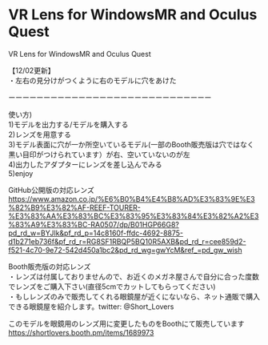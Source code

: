 # VR Lens for WindowsMR and Oculus Quest 
VR Lens for WindowsMR and Oculus Quest 

【12/02更新】  
・左右の見分けがつくように右のモデルに穴をあけた
  
  
  
    

ーーーーーーーーーーーーーーーーーーーーーーーーーーーーー  



使い方)  
1)モデルを出力する/モデルを購入する  
2)レンズを用意する  
3)モデル表面に穴が一か所空いているモデル(一部のBooth販売版は穴ではなく黒い目印がつけられています）が右、空いていないのが左   
4)出力したアダプターにレンズを差し込んでみる  
5)enjoy  
  
    
GitHub公開版の対応レンズ  
https://www.amazon.co.jp/%E6%B0%B4%E4%B8%AD%E3%83%9E%E3%82%B9%E3%82%AF-REEF-TOURER-%E3%83%AA%E3%83%BC%E3%83%95%E3%83%84%E3%82%A2%E3%83%A9%E3%83%BC-RA0507/dp/B01HGP66G8?pd_rd_w=BYJIk&pf_rd_p=14c8160f-ffdc-4692-8875-d1b271eb736f&pf_rd_r=RG8SF1RBQP5BQ10R5AXB&pd_rd_r=cee859d2-f521-4c70-9e72-542d450a1bc2&pd_rd_wg=gwYcM&ref_=pd_gw_wish
  
Booth販売版の対応レンズ  
・レンズは付属しておりませんので、お近くのメガネ屋さんで自分に合った度数でレンズをご購入下さい(直径5cmでカットしてもらってください)  
・もしレンズのみで販売してくれる眼鏡屋が近くにないなら、ネット通販で購入できる眼鏡屋を紹介します。twitter: @Short_Lovers  
  
このモデルを眼鏡用のレンズ用に変更したものをBoothにて販売しています  
https://shortlovers.booth.pm/items/1689973
